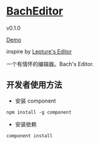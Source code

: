 [BachEditor](http://integ.github.io/BachEditor)
==========

v0.1.0

[Demo](http://integ.github.io/BachEditor)

inspire by [Lepture's Editor](http://lab.lepture.com/editor/)

一个有情怀的编辑器。Bach's Editor.

## 开发者使用方法 ##
- 安装 component
```
npm install -g component
```
- 安装依赖
```
component install
```
